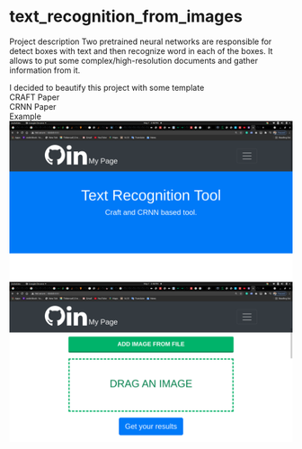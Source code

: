 # text_recognition_from_images

Project description
Two pretrained neural networks are responsible for detect boxes with text and then recognize word in each of the boxes. It allows to put some complex/high-resolution documents and gather information from it.

I decided to beautify this project with some template </br>
CRAFT Paper</br>
CRNN Paper</br>
Example</br>
![](images/img11.png)
![](images/img22.png)
